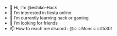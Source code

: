 - 👋 Hi, I’m @eshiko-Hack
- 👀 I’m interested in fiesta online
- 🌱 I’m currently learning hack or gaming
- 💞️ I’m looking for friends
- 📫 How to reach me discord : @♤♤Mons♧♧#5301
